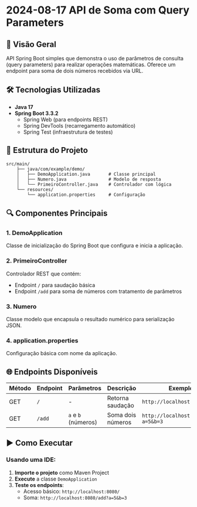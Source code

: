 # 2024-08-17 API de Soma com Query Parameters

## 🚀 Visão Geral
API Spring Boot simples que demonstra o uso de parâmetros de consulta (query parameters) para realizar operações matemáticas. Oferece um endpoint para soma de dois números recebidos via URL.

## 🛠️ Tecnologias Utilizadas
- **Java 17**
- **Spring Boot 3.3.2**
  - Spring Web (para endpoints REST)
  - Spring DevTools (recarregamento automático)
  - Spring Test (infraestrutura de testes)

## 📁 Estrutura do Projeto
```
src/main/
    ├── java/com/example/demo/
    │   ├── DemoApplication.java       # Classe principal
    │   ├── Numero.java                # Modelo de resposta
    │   └── PrimeiroController.java    # Controlador com lógica
    └── resources/
        └── application.properties     # Configuração
```

## 🔍 Componentes Principais

### 1. DemoApplication
Classe de inicialização do Spring Boot que configura e inicia a aplicação.

### 2. PrimeiroController
Controlador REST que contém:
- Endpoint `/` para saudação básica
- Endpoint `/add` para soma de números com tratamento de parâmetros

### 3. Numero
Classe modelo que encapsula o resultado numérico para serialização JSON.

### 4. application.properties
Configuração básica com nome da aplicação.

## 🌐 Endpoints Disponíveis

| Método | Endpoint | Parâmetros | Descrição | Exemplo |
|--------|----------|------------|-----------|---------|
| GET | `/` | - | Retorna saudação | `http://localhost:8080/` |
| GET | `/add` | `a` e `b` (números) | Soma dois números | `http://localhost:8080/add?a=5&b=3` |

## ▶️ Como Executar

### Usando uma IDE:
1. **Importe o projeto** como Maven Project
2. **Execute** a classe `DemoApplication`
3. **Teste os endpoints**:
   - Acesso básico: `http://localhost:8080/`
   - Soma: `http://localhost:8080/add?a=5&b=3`
